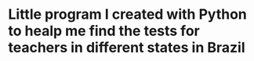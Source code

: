 ﻿# Little program I created with Python to healp me find the tests for teachers in different states in Brazil

